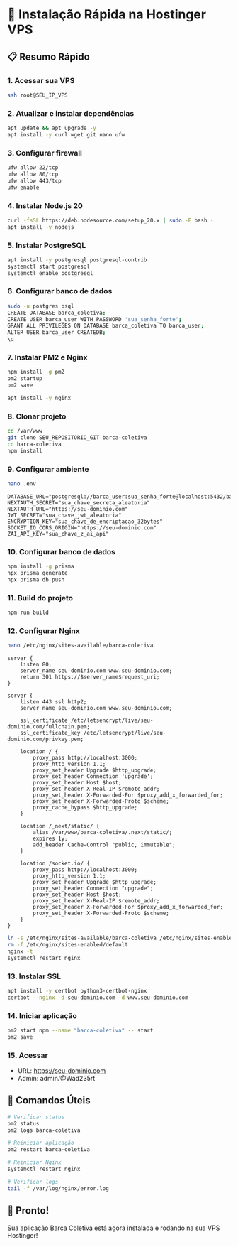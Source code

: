 # 🚤 Instalação Rápida na Hostinger VPS

## 📋 Resumo Rápido

### 1. Acessar sua VPS
```bash
ssh root@SEU_IP_VPS
```

### 2. Atualizar e instalar dependências
```bash
apt update && apt upgrade -y
apt install -y curl wget git nano ufw
```

### 3. Configurar firewall
```bash
ufw allow 22/tcp
ufw allow 80/tcp
ufw allow 443/tcp
ufw enable
```

### 4. Instalar Node.js 20
```bash
curl -fsSL https://deb.nodesource.com/setup_20.x | sudo -E bash -
apt install -y nodejs
```

### 5. Instalar PostgreSQL
```bash
apt install -y postgresql postgresql-contrib
systemctl start postgresql
systemctl enable postgresql
```

### 6. Configurar banco de dados
```bash
sudo -u postgres psql
CREATE DATABASE barca_coletiva;
CREATE USER barca_user WITH PASSWORD 'sua_senha_forte';
GRANT ALL PRIVILEGES ON DATABASE barca_coletiva TO barca_user;
ALTER USER barca_user CREATEDB;
\q
```

### 7. Instalar PM2 e Nginx
```bash
npm install -g pm2
pm2 startup
pm2 save

apt install -y nginx
```

### 8. Clonar projeto
```bash
cd /var/www
git clone SEU_REPOSITORIO_GIT barca-coletiva
cd barca-coletiva
npm install
```

### 9. Configurar ambiente
```bash
nano .env
```
```env
DATABASE_URL="postgresql://barca_user:sua_senha_forte@localhost:5432/barca_coletiva"
NEXTAUTH_SECRET="sua_chave_secreta_aleatoria"
NEXTAUTH_URL="https://seu-dominio.com"
JWT_SECRET="sua_chave_jwt_aleatoria"
ENCRYPTION_KEY="sua_chave_de_encriptacao_32bytes"
SOCKET_IO_CORS_ORIGIN="https://seu-dominio.com"
ZAI_API_KEY="sua_chave_z_ai_api"
```

### 10. Configurar banco de dados
```bash
npm install -g prisma
npx prisma generate
npx prisma db push
```

### 11. Build do projeto
```bash
npm run build
```

### 12. Configurar Nginx
```bash
nano /etc/nginx/sites-available/barca-coletiva
```
```nginx
server {
    listen 80;
    server_name seu-dominio.com www.seu-dominio.com;
    return 301 https://$server_name$request_uri;
}

server {
    listen 443 ssl http2;
    server_name seu-dominio.com www.seu-dominio.com;
    
    ssl_certificate /etc/letsencrypt/live/seu-dominio.com/fullchain.pem;
    ssl_certificate_key /etc/letsencrypt/live/seu-dominio.com/privkey.pem;
    
    location / {
        proxy_pass http://localhost:3000;
        proxy_http_version 1.1;
        proxy_set_header Upgrade $http_upgrade;
        proxy_set_header Connection 'upgrade';
        proxy_set_header Host $host;
        proxy_set_header X-Real-IP $remote_addr;
        proxy_set_header X-Forwarded-For $proxy_add_x_forwarded_for;
        proxy_set_header X-Forwarded-Proto $scheme;
        proxy_cache_bypass $http_upgrade;
    }
    
    location /_next/static/ {
        alias /var/www/barca-coletiva/.next/static/;
        expires 1y;
        add_header Cache-Control "public, immutable";
    }
    
    location /socket.io/ {
        proxy_pass http://localhost:3000;
        proxy_http_version 1.1;
        proxy_set_header Upgrade $http_upgrade;
        proxy_set_header Connection "upgrade";
        proxy_set_header Host $host;
        proxy_set_header X-Real-IP $remote_addr;
        proxy_set_header X-Forwarded-For $proxy_add_x_forwarded_for;
        proxy_set_header X-Forwarded-Proto $scheme;
    }
}
```

```bash
ln -s /etc/nginx/sites-available/barca-coletiva /etc/nginx/sites-enabled/
rm -f /etc/nginx/sites-enabled/default
nginx -t
systemctl restart nginx
```

### 13. Instalar SSL
```bash
apt install -y certbot python3-certbot-nginx
certbot --nginx -d seu-dominio.com -d www.seu-dominio.com
```

### 14. Iniciar aplicação
```bash
pm2 start npm --name "barca-coletiva" -- start
pm2 save
```

### 15. Acessar
- URL: https://seu-dominio.com
- Admin: admin/@Wad235rt

## 🚀 Comandos Úteis

```bash
# Verificar status
pm2 status
pm2 logs barca-coletiva

# Reiniciar aplicação
pm2 restart barca-coletiva

# Reiniciar Nginx
systemctl restart nginx

# Verificar logs
tail -f /var/log/nginx/error.log
```

## 🎯 Pronto!

Sua aplicação Barca Coletiva está agora instalada e rodando na sua VPS Hostinger!